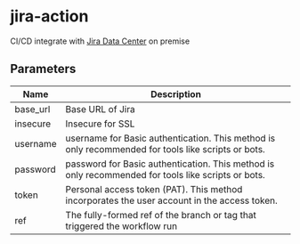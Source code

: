 # jira-action

CI/CD integrate with [Jira Data Center][1] on premise

[1]: https://www.atlassian.com/software/jira/data-center

## Parameters

| Name     | Description                                                                                        |
| -------- | -------------------------------------------------------------------------------------------------- |
| base_url | Base URL of Jira                                                                                   |
| insecure | Insecure for SSL                                                                                   |
| username | username for Basic authentication. This method is only recommended for tools like scripts or bots. |
| password | password for Basic authentication. This method is only recommended for tools like scripts or bots. |
| token    | Personal access token (PAT). This method incorporates the user account in the access token.        |
| ref      | The fully-formed ref of the branch or tag that triggered the workflow run                          |
